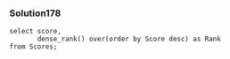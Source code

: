 ### Solution178
    select score, 
           dense_rank() over(order by Score desc) as Rank
    from Scores;